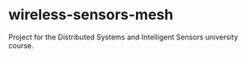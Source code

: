 # wireless-sensors-mesh
Project for the Distributed Systems and Intelligent Sensors university course. 
